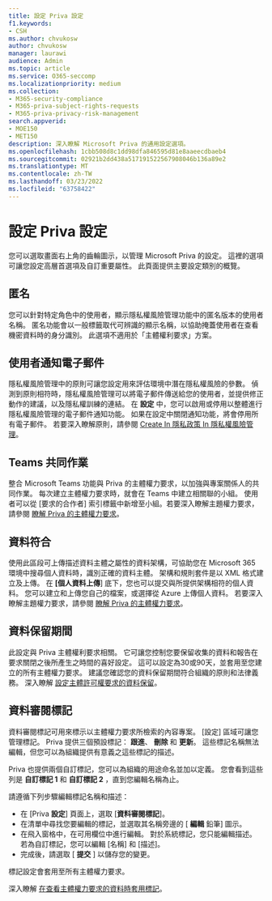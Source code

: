 ```yaml
---
title: 設定 Priva 設定
f1.keywords:
- CSH
ms.author: chvukosw
author: chvukosw
manager: laurawi
audience: Admin
ms.topic: article
ms.service: O365-seccomp
ms.localizationpriority: medium
ms.collection:
- M365-security-compliance
- M365-priva-subject-rights-requests
- M365-priva-privacy-risk-management
search.appverid:
- MOE150
- MET150
description: 深入瞭解 Microsoft Priva 的通用設定選項。
ms.openlocfilehash: 1cbb508d8c1dd98dfa846595d81e8aaeecdbaeb4
ms.sourcegitcommit: 02921b2dd438a517191522567908046b136a89e2
ms.translationtype: MT
ms.contentlocale: zh-TW
ms.lasthandoff: 03/23/2022
ms.locfileid: "63758422"
---
```

# <a name="configure-priva-settings"></a>設定 Priva 設定

您可以選取畫面右上角的齒輪圖示，以管理 Microsoft Priva 的設定。 這裡的選項可讓您設定高層首選項及自訂重要屬性。 此頁面提供主要設定類別的概覽。

## <a name="anonymization"></a>匿名

您可以針對特定角色中的使用者，顯示隱私權風險管理功能中的匿名版本的使用者名稱。 匿名功能會以一般標籤取代可辨識的顯示名稱，以協助掩蓋使用者在查看機密資料時的身分識別。 此選項不適用於「主體權利要求」方案。

## <a name="user-notification-emails"></a>使用者通知電子郵件  

隱私權風險管理中的原則可讓您設定用來評估環境中潛在隱私權風險的參數。 偵測到原則相符時，隱私權風險管理可以將電子郵件傳送給您的使用者，並提供修正動作的建議，以及隱私權訓練的連結。 在 **設定** 中，您可以啟用或停用以整體進行隱私權風險管理的電子郵件通知功能。 如果在設定中關閉通知功能，將會停用所有電子郵件。 若要深入瞭解原則，請參閱 [Create In 隱私政策 In 隱私權風險管理](risk-management-policies.md)。

## <a name="teams-collaboration"></a>Teams 共同作業  

整合 Microsoft Teams 功能與 Priva 的主體權力要求，以加強與專案關係人的共同作業。 每次建立主體權力要求時，就會在 Teams 中建立相關聯的小組。 使用者可以從 [要求的合作者] 索引標籤中新增至小組。若要深入瞭解主題權力要求，請參閱 [瞭解 Priva 的主體權力要求](subject-rights-requests.md)。

## <a name="data-matching"></a>資料符合  

使用此區段可上傳描述資料主體之屬性的資料架構，可協助您在 Microsoft 365 環境中搜尋個人資料時，識別正確的資料主體。 架構和規則套件是以 XML 格式建立及上傳。 在 **[個人資料上傳**] 底下，您也可以提交與所提供架構相符的個人資料。 您可以建立和上傳您自己的檔案，或選擇從 Azure 上傳個人資料。 若要深入瞭解主題權力要求，請參閱 [瞭解 Priva 的主體權力要求](subject-rights-requests.md)。

## <a name="data-retention-periods"></a>資料保留期間

此設定與 Priva 主體權利要求相關。 它可讓您控制您要保留收集的資料和報告在要求關閉之後所產生之時間的喜好設定。 這可以設定為30或90天，並套用至您建立的所有主體權力要求。 建議您確認您的資料保留期間符合組織的原則和法律義務。 深入瞭解 [設定主體許可權要求的資料保留](subject-rights-requests-reports.md#manage-data-retention)。

## <a name="data-review-tags"></a>資料審閱標記

資料審閱標記可用來標示以主體權力要求所檢索的內容專案。 [設定] 區域可讓您管理標記。 Priva 提供三個預設標記： **跟進**、 **刪除** 和 **更新**。 這些標記名稱無法編輯，但您可以為組織提供有意義之這些標記的描述。

Priva 也提供兩個自訂標記，您可以為組織的用途命名並加以定義。 您會看到這些列是 **自訂標記 1** 和 **自訂標記 2** ，直到您編輯名稱為止。

請遵循下列步驟編輯標記名稱和描述：

- 在 [Priva **設定**] 頁面上，選取 [**資料審閱標記**]。
- 在清單中尋找您要編輯的標記，並選取其名稱旁邊的 [ **編輯** 鉛筆] 圖示。
- 在飛入窗格中，在可用欄位中進行編輯。 對於系統標記，您只能編輯描述。 若為自訂標記，您可以編輯 [名稱] 和 [描述]。
- 完成後，請選取 [ **提交** ] 以儲存您的變更。

標記設定會套用至所有主體權力要求。

深入瞭解 [在查看主體權力要求的資料時套用標記](subject-rights-requests-data-review.md#apply-tags)。